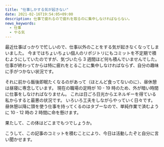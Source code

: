 ```yaml
---
title: "仕事しかする気が起きない"
date: 2021-02-16T19:54:05+09:00
description: 仕事で疲れるので疲れを取るのに集中しなければならない。
news_keywords:
  - 仕事
  - やる気
---
```


最近仕事ばっかりで忙しいので、仕事以外のことをする気が起きなくなってしまいました。
今まではちょいちょい個人のリポジトリにもコミットを不定期で積むようにしていたのですが、気づいたら 3 週間ほど何も積んでいませんでした。
仕事が終わってからは特に疲れをとることに集中しなければならず、自分の趣味に手がつかない状況です。

それに前から飯後即眠たくなるのがあって（ほとんど食ってないのに）、昼休憩は昼寝に専念しています。
現在の職場の定時が 10 - 19 時のため、外が暗い時間に仕事をしなければなりません。
これは日ごろ日光からエネルギーを得ている私からすると最悪の状況です。
いろいろ工夫をしながらやっていく日々です。
昼休憩以降に頭を使う仕事を持ってくるのはタブーなので、単純作業で済むように 10 - 12 時の 2 時間に命を懸けます。

果たして、この体はどこまでもつでしょうか。

こうして、この記事のコミットを積むことにより、今日は活動したぞと自分に言い聞かせます。
